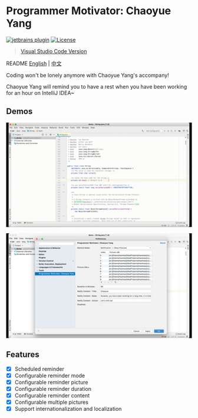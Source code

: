 # Programmer Motivator: Chaoyue Yang

[![jetbrains plugin](https://img.shields.io/jetbrains/plugin/v/cn.fantasticmao.ycy.intellij.plugin)](https://plugins.jetbrains.com/plugin/12204-programmer-motivator-chaoyue-yang/)
[![License](https://img.shields.io/github/license/fantasticmao/ycy-intellij-plugin)](https://github.com/fantasticmao/ycy-intellij-plugin/blob/master/LICENSE)

> [Visual Studio Code Version](https://github.com/formulahendry/vscode-ycy)

README [English](README.md) | [中文](README_ZH.md)

Coding won't be lonely anymore with Chaoyue Yang's accompany!

Chaoyue Yang will remind you to have a rest when you have been working for an hour on IntelliJ IDEA~

## Demos

![usage](doc/usage.gif)

![config](doc/config.png)

## Features

- [x] Scheduled reminder
- [x] Configurable reminder mode
- [x] Configurable reminder picture
- [x] Configurable reminder duration
- [x] Configurable reminder content
- [x] Configurable multiple pictures
- [x] Support internationalization and localization